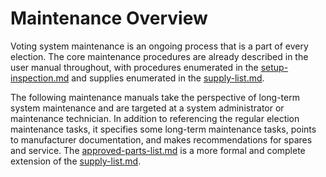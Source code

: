 # Maintenance Overview

Voting system maintenance is an ongoing process that is a part of every election. The core maintenance procedures are already described in the user manual throughout, with procedures enumerated in the [setup-inspection.md](../logic-and-accuracy-pre-election-testing/setup-inspection.md "mention") and supplies enumerated in the [supply-list.md](../miscellaneous/supply-list.md "mention").

The following maintenance manuals take the perspective of long-term system maintenance and are targeted at a system administrator or maintenance technician. In addition to referencing the regular election maintenance tasks, it specifies some long-term maintenance tasks, points to manufacturer documentation, and makes recommendations for spares and service. The [approved-parts-list.md](approved-parts-list.md "mention") is a more formal and complete extension of the [supply-list.md](../miscellaneous/supply-list.md "mention").
